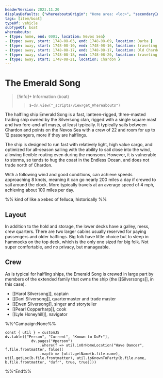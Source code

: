 ```yaml
---
headerVersion: 2023.11.20
displayDefaults: {"whereaboutsOrigin": "Home area: <loc>", "secondaryInfo": "(<rarity> <ancestry> <subtypeof>)"}
tags: [item/boat]
typeOf: vehicle
subTypeOf: boat
whereabouts:
- {type: home, end: 0001, location: Nevos Sea}
- {type: away, start: 1748-08-03, end: 1748-08-09, location: Darba }
- {type: away, start: 1748-08-10, end: 1748-08-16, location: traveling in the Nevos Sea }
- {type: away, start: 1748-08-17, end: 1748-08-17, location: Old Chardon Canal }
- {type: away, start: 1748-08-18, end: 1748-08-20, location: traveling in ~Chardon Bay~ }
- {type: away, start: 1748-08-21, location: Chardon }
---
```

# The Emerald Song
>[!info]+ Information
> (boat)
>> `$=dv.view("_scripts/view/get_Whereabouts")`

The halfling ship Emerald Song is a fast, lanteen-rigged, three-masted trading ship owned by the Silversong clan, rigged with a single square mast and two fore-and-aft masts, at least typically. It typically sails between Chardon and points on the Nevos Sea with a crew of 22 and room for up to 12 passengers, more if they are halflings.

The ship is designed to run fast with relatively light, high value cargo, and optimized for all-season sailing with the ability to sail close into the wind, allowing flexible routing even during the monsoon. However, it is vulnerable to storms, so tends to hug the coast in the Endless Ocean, and does not trade north of Chardon. 

With a following wind and good conditions, can achieve speeds approaching 8 knots, meaning it can go nearly 200 miles a day if crewed to sail around the clock. More typically travels at an average speed of 4 mph, achieving about 100 miles per day.

%%
kind of like a xebec of felluca, historically
%%
## Layout
In addition to the hold and storage, the lower decks have a galley, mess, crew quarters. There are two larger cabins usually reserved for paying passengers and older halflings. Big folk have little choice but to sleep in hammocks on the top deck, which is the only one sized for big folk. Not super comfortable, and no privacy, but manageable.
## Crew

As is typical for halfling ships, the Emerald Song is crewed in large part by members of the extended family that owns the ship (the [[Silversongs]], in this case). 

- [[Harol Silversong]], captain
- [[Dani Silversong]], quartermaster and trade master
- [[Ewen Silversong]], singer and storyteller
- [[Pearl Copperharp]], cook
- [[Lyle Honeyhill]], navigator

%%^Campaign:None%%
```dataviewjs
const { util } = customJS
dv.table(["Person", "Current", "Known to DuFr"], 
			dv.pages("#person")
				.where(f => util.inOrHomeLocation("Wave Dancer", f.file.frontmatter, false))
				.map(b => [util.getName(b.file.name), util.getLoc(b.file.frontmatter), util.isKnownToParty(b.file.name, b.file.frontmatter, "dufr", true, true)]))
```
%%^End%%
